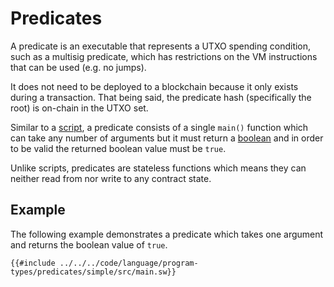 # Predicates

A predicate is an executable that represents a UTXO spending condition, such as a multisig predicate, which has restrictions on the VM instructions that can be used (e.g. no jumps).

It does not need to be deployed to a blockchain because it only exists during a transaction. That being said, the predicate hash (specifically the root) is on-chain in the UTXO set.

Similar to a [script](script.md), a predicate consists of a single `main()` function which can take any number of arguments but it must return a [boolean](../built-ins/boolean.md) and in order to be valid the returned boolean value must be `true`.

Unlike scripts, predicates are stateless functions which means they can neither read from nor write to any contract state.

## Example

The following example demonstrates a predicate which takes one argument and returns the boolean value of `true`.

```sway
{{#include ../../../code/language/program-types/predicates/simple/src/main.sw}}
```
